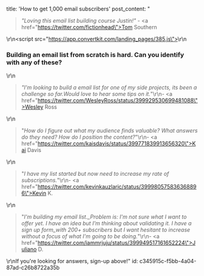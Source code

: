 title: 'How to get 1,000 email subscribers'
post_content: "<blockquote><em>\"Loving this email list building course Justin!\"</em> - <a href=\"https://twitter.com/fictionhead\">Tom Southern</a></blockquote>\r\n<script src=\"https://app.convertkit.com/landing_pages/385.js\"></script>\r\n<h3>Building an email list from scratch is hard. Can you identify with any of these?</h3>\r\n<blockquote><em>\"I'm looking to build a email list for one of my side projects, its been a challenge so far.Would love to hear some tips on it.</em>\"\r\n- <a href=\"https://twitter.com/WesleyRoss/status/399929530699481088\">Wesley Ross</a></blockquote>\r\n<blockquote>\"<em>How do I figure out what my audience finds valuable? What answers do they need? How do I position the content?</em>\"\r\n- <a href=\"https://twitter.com/kaisdavis/status/399771839913656320\">Kai Davis</a></blockquote>\r\n<blockquote>\"<em>I have my list started but now need to increase my rate of subscriptions.</em>\"\r\n- <a href=\"https://twitter.com/kevinkauzlaric/status/399980575836368896\">Kevin K.</a></blockquote>\r\n<blockquote>\"<em>I'm building my email list.\_Problem is: I'm not sure what I want to offer yet. I have an idea but I'm thinking about validating it. I have a sign up form\_with 200+ subscribers but I want hesitant to increase without a focus of what I'm going to be doing.</em>\"\r\n- <a href=\"https://twitter.com/iammrjuju/status/399949517161652224\">Juliano D.</a></blockquote>\r\nIf you're looking for answers, sign-up above!"
id: c345915c-f5bb-4a04-87ad-c26b8722a35b
